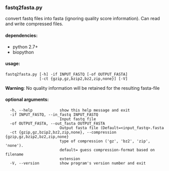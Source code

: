 ### fastq2fasta.py

convert fastq files into fasta (ignoring quality score information). Can read and write compressed files.

#### dependencies:
 - python 2.7+
 - biopython

#### usage: 

````
fastq2fasta.py [-h] -if INPUT_FASTQ [-of OUTPUT_FASTA]
               [-ct {gzip,gz,bzip2,bz2,zip,none}] [-V]
````

**Warning**: No quality information will be retained for the resulting fasta-file

#### optional arguments:
````
  -h, --help            show this help message and exit
  -if INPUT_FASTQ, --in_fastq INPUT_FASTQ
                        Input fastq file
  -of OUTPUT_FASTA, --out_fasta OUTPUT_FASTA
                        Output fasta file (Default=<input_fastq>.fasta
  -ct {gzip,gz,bzip2,bz2,zip,none}, --compression {gzip,gz,bzip2,bz2,zip,none}
                        type of compression ('gz', 'bz2', 'zip', 'none').
                        default= guess compression-format based on filename
                        extension
  -V, --version         show program's version number and exit
````
